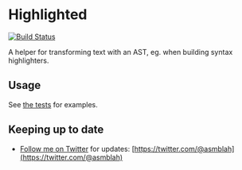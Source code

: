 Highlighted
===========

[![Build Status](https://secure.travis-ci.org/asmblah/highlighted.png?branch=master)](http://travis-ci.org/asmblah/highlighted)

A helper for transforming text with an AST, eg. when building syntax highlighters.

Usage
-----

See [the tests](https://github.com/asmblah/tree/master/test) for examples.

Keeping up to date
------------------
- [Follow me on Twitter](https://twitter.com/@asmblah) for updates: [https://twitter.com/@asmblah](https://twitter.com/@asmblah)
